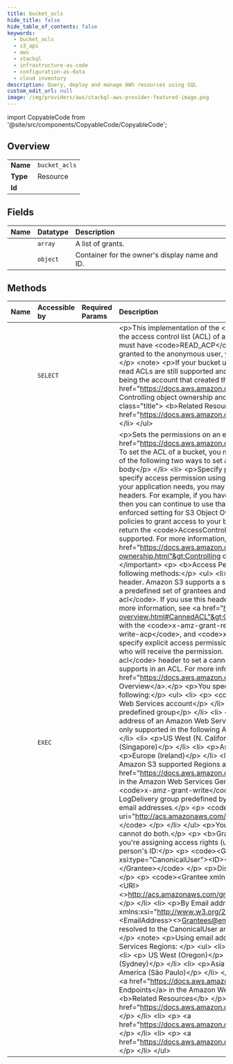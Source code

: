 ```yaml
---
title: bucket_acls
hide_title: false
hide_table_of_contents: false
keywords:
  - bucket_acls
  - s3_api
  - aws    
  - stackql
  - infrastructure-as-code
  - configuration-as-data
  - cloud inventory
description: Query, deploy and manage AWS resources using SQL
custom_edit_url: null
image: /img/providers/aws/stackql-aws-provider-featured-image.png
---
```


import CopyableCode from '@site/src/components/CopyableCode/CopyableCode';




## Overview
<table><tbody>
<tr><td><b>Name</b></td><td><code>bucket_acls</code></td></tr>
<tr><td><b>Type</b></td><td>Resource</td></tr>
<tr><td><b>Id</b></td><td><CopyableCode code="aws.s3_api.bucket_acls" /></td></tr>
</tbody></table>

## Fields
| Name | Datatype | Description |
|:-----|:---------|:------------|
| <CopyableCode code="AccessControlList" /> | `array` | A list of grants. |
| <CopyableCode code="Owner" /> | `object` | Container for the owner's display name and ID. |
## Methods
| Name | Accessible by | Required Params | Description |
|:-----|:--------------|:----------------|:------------|
| <CopyableCode code="bucket_acls_Get" /> | `SELECT` | <CopyableCode code="bucket, region" /> | &lt;p&gt;This implementation of the &lt;code&gt;GET&lt;/code&gt; action uses the &lt;code&gt;acl&lt;/code&gt; subresource to return the access control list (ACL) of a bucket. To use &lt;code&gt;GET&lt;/code&gt; to return the ACL of the bucket, you must have &lt;code&gt;READ_ACP&lt;/code&gt; access to the bucket. If &lt;code&gt;READ_ACP&lt;/code&gt; permission is granted to the anonymous user, you can return the ACL of the bucket without using an authorization header.&lt;/p&gt; &lt;note&gt; &lt;p&gt;If your bucket uses the bucket owner enforced setting for S3 Object Ownership, requests to read ACLs are still supported and return the &lt;code&gt;bucket-owner-full-control&lt;/code&gt; ACL with the owner being the account that created the bucket. For more information, see &lt;a href="https://docs.aws.amazon.com/AmazonS3/latest/userguide/about-object-ownership.html"&gt; Controlling object ownership and disabling ACLs&lt;/a&gt; in the &lt;i&gt;Amazon S3 User Guide&lt;/i&gt;.&lt;/p&gt; &lt;/note&gt; &lt;p class="title"&gt; &lt;b&gt;Related Resources&lt;/b&gt; &lt;/p&gt; &lt;ul&gt; &lt;li&gt; &lt;p&gt; &lt;a href="https://docs.aws.amazon.com/AmazonS3/latest/API/API_ListObjects.html"&gt;ListObjects&lt;/a&gt; &lt;/p&gt; &lt;/li&gt; &lt;/ul&gt; |
| <CopyableCode code="bucket_acls_Put" /> | `EXEC` | <CopyableCode code="bucket, region" /> | &lt;p&gt;Sets the permissions on an existing bucket using access control lists (ACL). For more information, see &lt;a href="https://docs.aws.amazon.com/AmazonS3/latest/dev/S3_ACLs_UsingACLs.html"&gt;Using ACLs&lt;/a&gt;. To set the ACL of a bucket, you must have &lt;code&gt;WRITE_ACP&lt;/code&gt; permission.&lt;/p&gt; &lt;p&gt;You can use one of the following two ways to set a bucket's permissions:&lt;/p&gt; &lt;ul&gt; &lt;li&gt; &lt;p&gt;Specify the ACL in the request body&lt;/p&gt; &lt;/li&gt; &lt;li&gt; &lt;p&gt;Specify permissions using request headers&lt;/p&gt; &lt;/li&gt; &lt;/ul&gt; &lt;note&gt; &lt;p&gt;You cannot specify access permission using both the body and the request headers.&lt;/p&gt; &lt;/note&gt; &lt;p&gt;Depending on your application needs, you may choose to set the ACL on a bucket using either the request body or the headers. For example, if you have an existing application that updates a bucket ACL using the request body, then you can continue to use that approach.&lt;/p&gt; &lt;important&gt; &lt;p&gt;If your bucket uses the bucket owner enforced setting for S3 Object Ownership, ACLs are disabled and no longer affect permissions. You must use policies to grant access to your bucket and the objects in it. Requests to set ACLs or update ACLs fail and return the &lt;code&gt;AccessControlListNotSupported&lt;/code&gt; error code. Requests to read ACLs are still supported. For more information, see &lt;a href="https://docs.aws.amazon.com/AmazonS3/latest/userguide/about-object-ownership.html"&gt;Controlling object ownership&lt;/a&gt; in the &lt;i&gt;Amazon S3 User Guide&lt;/i&gt;.&lt;/p&gt; &lt;/important&gt; &lt;p&gt; &lt;b&gt;Access Permissions&lt;/b&gt; &lt;/p&gt; &lt;p&gt;You can set access permissions using one of the following methods:&lt;/p&gt; &lt;ul&gt; &lt;li&gt; &lt;p&gt;Specify a canned ACL with the &lt;code&gt;x-amz-acl&lt;/code&gt; request header. Amazon S3 supports a set of predefined ACLs, known as &lt;i&gt;canned ACLs&lt;/i&gt;. Each canned ACL has a predefined set of grantees and permissions. Specify the canned ACL name as the value of &lt;code&gt;x-amz-acl&lt;/code&gt;. If you use this header, you cannot use other access control-specific headers in your request. For more information, see &lt;a href="https://docs.aws.amazon.com/AmazonS3/latest/dev/acl-overview.html#CannedACL"&gt;Canned ACL&lt;/a&gt;.&lt;/p&gt; &lt;/li&gt; &lt;li&gt; &lt;p&gt;Specify access permissions explicitly with the &lt;code&gt;x-amz-grant-read&lt;/code&gt;, &lt;code&gt;x-amz-grant-read-acp&lt;/code&gt;, &lt;code&gt;x-amz-grant-write-acp&lt;/code&gt;, and &lt;code&gt;x-amz-grant-full-control&lt;/code&gt; headers. When using these headers, you specify explicit access permissions and grantees (Amazon Web Services accounts or Amazon S3 groups) who will receive the permission. If you use these ACL-specific headers, you cannot use the &lt;code&gt;x-amz-acl&lt;/code&gt; header to set a canned ACL. These parameters map to the set of permissions that Amazon S3 supports in an ACL. For more information, see &lt;a href="https://docs.aws.amazon.com/AmazonS3/latest/dev/acl-overview.html"&gt;Access Control List (ACL) Overview&lt;/a&gt;.&lt;/p&gt; &lt;p&gt;You specify each grantee as a type=value pair, where the type is one of the following:&lt;/p&gt; &lt;ul&gt; &lt;li&gt; &lt;p&gt; &lt;code&gt;id&lt;/code&gt; – if the value specified is the canonical user ID of an Amazon Web Services account&lt;/p&gt; &lt;/li&gt; &lt;li&gt; &lt;p&gt; &lt;code&gt;uri&lt;/code&gt; – if you are granting permissions to a predefined group&lt;/p&gt; &lt;/li&gt; &lt;li&gt; &lt;p&gt; &lt;code&gt;emailAddress&lt;/code&gt; – if the value specified is the email address of an Amazon Web Services account&lt;/p&gt; &lt;note&gt; &lt;p&gt;Using email addresses to specify a grantee is only supported in the following Amazon Web Services Regions: &lt;/p&gt; &lt;ul&gt; &lt;li&gt; &lt;p&gt;US East (N. Virginia)&lt;/p&gt; &lt;/li&gt; &lt;li&gt; &lt;p&gt;US West (N. California)&lt;/p&gt; &lt;/li&gt; &lt;li&gt; &lt;p&gt; US West (Oregon)&lt;/p&gt; &lt;/li&gt; &lt;li&gt; &lt;p&gt; Asia Pacific (Singapore)&lt;/p&gt; &lt;/li&gt; &lt;li&gt; &lt;p&gt;Asia Pacific (Sydney)&lt;/p&gt; &lt;/li&gt; &lt;li&gt; &lt;p&gt;Asia Pacific (Tokyo)&lt;/p&gt; &lt;/li&gt; &lt;li&gt; &lt;p&gt;Europe (Ireland)&lt;/p&gt; &lt;/li&gt; &lt;li&gt; &lt;p&gt;South America (São Paulo)&lt;/p&gt; &lt;/li&gt; &lt;/ul&gt; &lt;p&gt;For a list of all the Amazon S3 supported Regions and endpoints, see &lt;a href="https://docs.aws.amazon.com/general/latest/gr/rande.html#s3_region"&gt;Regions and Endpoints&lt;/a&gt; in the Amazon Web Services General Reference.&lt;/p&gt; &lt;/note&gt; &lt;/li&gt; &lt;/ul&gt; &lt;p&gt;For example, the following &lt;code&gt;x-amz-grant-write&lt;/code&gt; header grants create, overwrite, and delete objects permission to LogDelivery group predefined by Amazon S3 and two Amazon Web Services accounts identified by their email addresses.&lt;/p&gt; &lt;p&gt; &lt;code&gt;x-amz-grant-write: uri="http://acs.amazonaws.com/groups/s3/LogDelivery", id="111122223333", id="555566667777" &lt;/code&gt; &lt;/p&gt; &lt;/li&gt; &lt;/ul&gt; &lt;p&gt;You can use either a canned ACL or specify access permissions explicitly. You cannot do both.&lt;/p&gt; &lt;p&gt; &lt;b&gt;Grantee Values&lt;/b&gt; &lt;/p&gt; &lt;p&gt;You can specify the person (grantee) to whom you're assigning access rights (using request elements) in the following ways:&lt;/p&gt; &lt;ul&gt; &lt;li&gt; &lt;p&gt;By the person's ID:&lt;/p&gt; &lt;p&gt; &lt;code&gt;&lt;Grantee xmlns:xsi="http://www.w3.org/2001/XMLSchema-instance" xsi:type="CanonicalUser"&gt;&lt;ID&gt;&lt;&gt;ID&lt;&gt;&lt;/ID&gt;&lt;DisplayName&gt;&lt;&gt;GranteesEmail&lt;&gt;&lt;/DisplayName&gt; &lt;/Grantee&gt;&lt;/code&gt; &lt;/p&gt; &lt;p&gt;DisplayName is optional and ignored in the request&lt;/p&gt; &lt;/li&gt; &lt;li&gt; &lt;p&gt;By URI:&lt;/p&gt; &lt;p&gt; &lt;code&gt;&lt;Grantee xmlns:xsi="http://www.w3.org/2001/XMLSchema-instance" xsi:type="Group"&gt;&lt;URI&gt;&lt;&gt;http://acs.amazonaws.com/groups/global/AuthenticatedUsers&lt;&gt;&lt;/URI&gt;&lt;/Grantee&gt;&lt;/code&gt; &lt;/p&gt; &lt;/li&gt; &lt;li&gt; &lt;p&gt;By Email address:&lt;/p&gt; &lt;p&gt; &lt;code&gt;&lt;Grantee xmlns:xsi="http://www.w3.org/2001/XMLSchema-instance" xsi:type="AmazonCustomerByEmail"&gt;&lt;EmailAddress&gt;&lt;&gt;Grantees@email.com&lt;&gt;&lt;/EmailAddress&gt;lt;/Grantee&gt;&lt;/code&gt; &lt;/p&gt; &lt;p&gt;The grantee is resolved to the CanonicalUser and, in a response to a GET Object acl request, appears as the CanonicalUser. &lt;/p&gt; &lt;note&gt; &lt;p&gt;Using email addresses to specify a grantee is only supported in the following Amazon Web Services Regions: &lt;/p&gt; &lt;ul&gt; &lt;li&gt; &lt;p&gt;US East (N. Virginia)&lt;/p&gt; &lt;/li&gt; &lt;li&gt; &lt;p&gt;US West (N. California)&lt;/p&gt; &lt;/li&gt; &lt;li&gt; &lt;p&gt; US West (Oregon)&lt;/p&gt; &lt;/li&gt; &lt;li&gt; &lt;p&gt; Asia Pacific (Singapore)&lt;/p&gt; &lt;/li&gt; &lt;li&gt; &lt;p&gt;Asia Pacific (Sydney)&lt;/p&gt; &lt;/li&gt; &lt;li&gt; &lt;p&gt;Asia Pacific (Tokyo)&lt;/p&gt; &lt;/li&gt; &lt;li&gt; &lt;p&gt;Europe (Ireland)&lt;/p&gt; &lt;/li&gt; &lt;li&gt; &lt;p&gt;South America (São Paulo)&lt;/p&gt; &lt;/li&gt; &lt;/ul&gt; &lt;p&gt;For a list of all the Amazon S3 supported Regions and endpoints, see &lt;a href="https://docs.aws.amazon.com/general/latest/gr/rande.html#s3_region"&gt;Regions and Endpoints&lt;/a&gt; in the Amazon Web Services General Reference.&lt;/p&gt; &lt;/note&gt; &lt;/li&gt; &lt;/ul&gt; &lt;p class="title"&gt; &lt;b&gt;Related Resources&lt;/b&gt; &lt;/p&gt; &lt;ul&gt; &lt;li&gt; &lt;p&gt; &lt;a href="https://docs.aws.amazon.com/AmazonS3/latest/API/API_CreateBucket.html"&gt;CreateBucket&lt;/a&gt; &lt;/p&gt; &lt;/li&gt; &lt;li&gt; &lt;p&gt; &lt;a href="https://docs.aws.amazon.com/AmazonS3/latest/API/API_DeleteBucket.html"&gt;DeleteBucket&lt;/a&gt; &lt;/p&gt; &lt;/li&gt; &lt;li&gt; &lt;p&gt; &lt;a href="https://docs.aws.amazon.com/AmazonS3/latest/API/API_GetObjectAcl.html"&gt;GetObjectAcl&lt;/a&gt; &lt;/p&gt; &lt;/li&gt; &lt;/ul&gt; |
